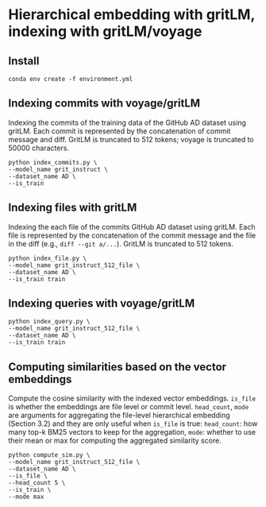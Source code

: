 # Hierarchical embedding with gritLM, indexing with gritLM/voyage

## Install

```
conda env create -f environment.yml
```

## Indexing commits with voyage/gritLM

Indexing the commits of the training data of the GitHub AD dataset using gritLM. Each commit is represented by the concatenation of commit message and diff. GritLM is truncated to 512 tokens; voyage is truncated to 50000 characters. 

```
python index_commits.py \
--model_name grit_instruct \
--dataset_name AD \
--is_train
```


## Indexing files with gritLM

Indexing the each file of the commits GitHub AD dataset using gritLM. Each file is represented by the concatenation of the commit message and the file in the diff (e.g., `diff --git a/...`). GritLM is truncated to 512 tokens. 

```
python index_file.py \
--model_name grit_instruct_512_file \
--dataset_name AD \
--is_train train
```

## Indexing queries with voyage/gritLM

```
python index_query.py \
--model_name grit_instruct_512_file \
--dataset_name AD \
--is_train train
```

## Computing similarities based on the vector embeddings

Compute the cosine similarity with the indexed vector embeddings. `is_file` is whether the embeddings are file level or commit level. `head_count`, `mode` are arguments for aggregating the file-level hierarchical embedding (Section 3.2) and they are only useful when `is_file` is true: `head_count`: how many top-k BM25 vectors to keep for the aggregation, `mode`: whether to use their mean or max for computing the aggregated similarity score.

```
python compute_sim.py \
--model_name grit_instruct_512_file \
--dataset_name AD \
--is_file \
--head_count 5 \
--is_train \
--mode max 
```
